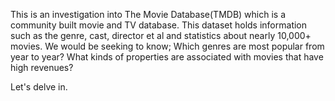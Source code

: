 This is an investigation into The Movie Database(TMDB) which is a community built movie and TV database. This dataset holds information such as the genre, cast, director et al and statistics about nearly 10,000+ movies. We would be seeking to know; Which genres are most popular from year to year? What kinds of properties are associated with movies that have high revenues?

Let's delve in.
